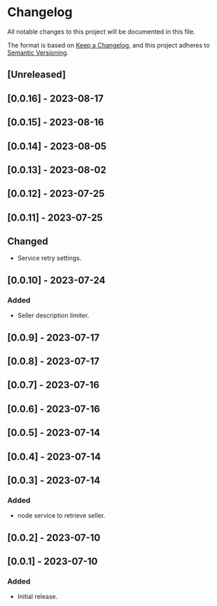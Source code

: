# Changelog

All notable changes to this project will be documented in this file.

The format is based on [Keep a Changelog](https://keepachangelog.com/en/1.0.0/),
and this project adheres to [Semantic Versioning](https://semver.org/spec/v2.0.0.html).

## [Unreleased]

## [0.0.16] - 2023-08-17

## [0.0.15] - 2023-08-16

## [0.0.14] - 2023-08-05

## [0.0.13] - 2023-08-02

## [0.0.12] - 2023-07-25

## [0.0.11] - 2023-07-25

## Changed

- Service retry settings.

## [0.0.10] - 2023-07-24

### Added

- Seller description limiter.

## [0.0.9] - 2023-07-17

## [0.0.8] - 2023-07-17

## [0.0.7] - 2023-07-16

## [0.0.6] - 2023-07-16

## [0.0.5] - 2023-07-14

## [0.0.4] - 2023-07-14

## [0.0.3] - 2023-07-14

### Added

- node service to retrieve seller.

## [0.0.2] - 2023-07-10

## [0.0.1] - 2023-07-10

### Added

- Initial release.
